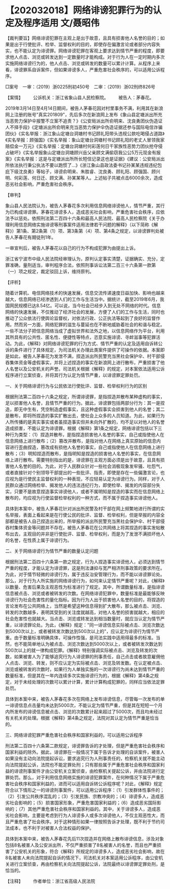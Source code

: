# 【202032018】网络诽谤犯罪行为的认定及程序适用 文/聂昭伟

【裁判要旨】网络诽谤犯罪在主观上是出于故意，且具有损害他人名誉的目的；如果是出于行使批评、检举、监督权利的目的，即使存在偏激言论或者部分内容失实，也不能认定为诽谤罪。网络诽谤犯罪在客观上要求达到情节严重的程度，即要求他人点击、浏览或转发达到一定数量时才能构成。对于行为人在一定时期内多次实施网络诽谤行为的，他人点击、浏览或转发的数量可以累计计算。从程序上来看，诽谤罪系自诉案件，但如果诽谤多人，严重危害社会秩序的，可以适用公诉程序。

□案号　一审：（2019）浙0225刑初450号　二审：（2019）浙02刑终826号

【案情】 　　公诉机关：浙江省象山县人民检察院。 　　被告人：茅春花。

2019年3月14日至4月14日期间，被告人茅春花因对村里事务不满，利用其在新浪网上注册的账号"真实201809"，先后多次在新浪网上发布《象山县定塘派出所充当恶势力保护伞报警不立案不追责？》《公安局派出所俞明来、沈良勇团伙伪造证人不择手段》《定塘派出所俞明来充当恶势力保护伞伪造证据还参与国际电信诈骗团伙》《实名举报：浙江象山定塘台洞塘村书记顾礼阳带头违规公款吃喝侵占道路》《实名举报：顾强国》《实名举报：象山定塘台洞塘村书记顾礼阳的老丈人冒领我家赔偿金一万元》《实名举报：定塘台洞塘村何彩莲何日千家族性恶势力团伙抢夺侵占破坏》《实名举报象山定塘台洞塘顾兴岳父亲顾文满偷窃我公公5万元现金有报案》《实名举报：这是与定塘派出所所长短信记录这也是证据》《建议：公安局派出所依法执行秉公执法不要以跑惯了...》《浙江象山县政法委书记孙某某违规违纪包庇下级沈良勇》等帖子，诽谤俞明来、朱胜睿、沈良勇、顾礼阳、顾强国、顾兴明、何彩莲、何日迁、顾文满、孙某某等人。上述帖子共被点击6000余次，造成恶劣社会影响，严重危害社会秩序。

【审判】

象山县人民法院认为，被告人茅春花多次利用信息网络诽谤他人，情节严重，其行为已构成诽谤罪。茅春花诽谤多人，造成恶劣社会影响，严重危害社会秩序，应依法予以惩处。依照刑法第二百四十六条和最高人民法院、最高人民检察院《关于办理利用信息网络实施诽谤等刑事案件适用法律若干问题的解释》（以下简称《解释》）第1条、第2条第（1）项、第3条第（4）项、第4条之规定，以诽谤罪判处被告人茅春花有期徒刑1年。

一审宣判后，被告人茅春花以自己的行为不构成犯罪为由提出上诉。

浙江省宁波市中级人民法院经审理认为，原判认定事实清楚，证据确实、充分，定罪准确，量刑适当，审判程序合法，依照刑事诉讼法第二百三十六条第一款第（一）项之规定，裁定驳回上诉，维持原判。

【评析】

随着计算机、电信网络技术的快速发展，信息交流传递速度日益加快、影响也越来越大，信息网络已经渗透到人们的工作与生活当中。据统计，截至2019年6月，我国网民规模已达8.54亿。可以说，当今社会已经步入到无处不网络的时代。信息网络的快速发展，不仅推动了经济社会的发展，方便了人们的工作与生活，同时也推动了公众依法行使舆论监督权，对依法行政、公正执法等起到了良好的监督作用。然而另一方面，网络犯罪的滋生与蔓延也在不断地威胁着社会的和谐与稳定。一些不法分子把信息网络当成了虚拟世界和法外之地，以信息网络作为平台，利用其所具有的公共性、匿名性、便捷性等特点，恣意实施诽谤、寻衅滋事等犯罪活动。为此，《解释》对网络诽谤犯罪的行为方式、情节严重的认定及适用自诉转公诉的条件进行了具体规定，为司法机关办理此类案件提供了可操作的依据。本案即是如此，被告人茅春花为发泄不满，捏造派出所民警充当黑社会保护伞、村干部侵吞集体资金等虚假事实，并将上述捏造的事实在新浪网上进行散布，严重损害了他人名誉以及公安机关的声誉。司法机关根据《解释》的规定，对本案依法适用公诉程序进行立案侦查，并将其行为认定为情节严重，以诽谤罪定罪处罚。

一、关于网络诽谤行为与公民依法行使批评、监督、检举权利行为的区别

根据刑法第二百四十六条之规定，所谓诽谤罪，是指捏造并散布某种虚构的事实，足以损害他人名誉，且情节严重的行为。据此，诽谤罪包括两部分行为：其一是捏造，即无中生有，凭空制造虚假事实，且这种虚假事实会损害到他人的名誉；其二是散布，即将所捏造的事实扩散出去，使社会上众多的人员知道。为此，如果行为人所传播的是真实事实或者虽捏造事实但并未向外扩散的，均不足以对他人的名誉造成损害，不能认定为诽谤罪。根据《解释》第1条之规定，网络诽谤包括以下三种行为类型：（1）捏造并散布，是指捏造损害他人名誉的事实，自己或指使他人在信息网络上进行散布；（2）篡改并散布，是指对他人在网络上真实原始的信息内容进行歪曲捏造，篡改成有损他人名誉的事实，自己或指使他人在信息网络上进行散布；（3）明知捏造而散布，是指明知是捏造的损害他人名誉的事实，在信息网络上进行散布。需要特别指出的是，诽谤罪在主观方面必须是出于故意，且具有损害他人名誉的目的。为此，对于人民群众针对一些社会消极现象发牢骚、吐怨气，或者直接针对个别领导干部提出的一些批评、指责，即使是存在一些偏激言论，也应视为是行使民主监督权利的一种表现，不应轻易认定为诽谤行为。同样，对于人民群众通过网络检举、揭发他人的违法违纪行为，即使检举、揭发的内容部分失实，只要不是故意捏造事实诽谤他人，或者不属明知是捏造的事实而在信息网络上散布的，均应视为行使监督检举权利的一种方式，而不属于捏造事实诽谤他人。

具体到本案中，被告人茅春花针对派出所民警及村干部在网上频繁地进行所谓的实名举报，表面上看起来是在行使公民的批评、监督、检举权利，但是举报的内容全部都是被告人自己捏造出来的，所举报的派出所民警充当黑社会保护伞、村干部侵吞村集体资金等问题并不存在。被告人茅春花在公共网络上将其捏造的事实发帖散布出去，主观目的并非是行使批评、监督、检举权利，而是为了发泄不满损坏他人的名誉，在性质上属于诽谤行为。

二、关于网络诽谤行为情节严重的数量认定问题

根据刑法第二百四十六条第一款之规定，行为人捏造事实诽谤他人，必须达到情节严重的程度，才能认定为诽谤罪，这是刑法谦抑与宽严相济刑事政策的要求所在。为此，对于情节轻微的诽谤行为，属于违反治安管理行为，而不能以诽谤罪论处。那么，对于行为人所实施的网络诽谤行为，如何来认定情节严重呢？对此，《解释》以数量、危害后果及主观恶性为标准进行了规定。其中，所谓数量标准，是指诽谤信息被点击、浏览或者被转发的次数。在网络诽谤犯罪中，数量标准是最能够反映诽谤行为社会危害性的量化指标。因为行为人出于损害他人名誉的目的，将捏造的言论发布在公共网络上，当然是希望这种信息得到扩大散布，那么被点击、浏览、转发的次数越多，表明其受到的关注度就越高，对他人名誉的损害就越大，相应的社会危害性也就越大。当点击、浏览或转发达到相当数量时，就应当认定为情节严重，以诽谤罪论处。为此，《解释》规定："同一诽谤信息实际被点击、浏览次数达到5000次以上，或者被转发次数达到500次以上的"，应认定为诽谤行为情节严重。由于数量标准明确具体，可操作性强，是司法实践中适用得最多的标准。当然，也不能简单地认为被点击、浏览次数达到5000次以上，或者被转发次数达到500次以上的就一律构成犯罪。《解释》特别强调实际被点击、浏览及转发的次数，如果被害人为了能够追究行为人诽谤罪的刑事责任，自己点击或者故意雇佣他人点击、浏览、转发，则不应认定为实际被点击、浏览及转发数。在认定被点击、浏览或被转发的次数时，如果行为人单独实施的一次诽谤行为尚未达到情节严重的数量标准，但是其在一年内连续多次实施诽谤行为的，根据《解释》第4条之规定，对于未经处理的次数可以累计计算，累计计算构成犯罪的，同样应当依法定罪处罚。

具体到本案中来，被告人茅春花多次在网络上发布诽谤信息，尽管每一次发布的单一诽谤信息点击量均未达到5000次，不能认定为情节严重，但是其在短短一个月内所发布的诽谤信息被点击、浏览的次数累计起来超过了5000次，而且均未经过有关机关的处理。根据《解释》第4条之规定，法院对其认定为情节严重是恰当的。

三、网络诽谤犯罪严重危害社会秩序和国家利益的，可以适用公诉程序

刑法第二百四十六条第二款规定，诽谤罪告诉的才处理，但是严重危害社会秩序和国家利益的除外。据此，诽谤罪在一般情况下属于告诉才处理的自诉案件，被害人如果没有主动向法院提起诉讼，要求追究行为人刑事责任的，检察机关就不能主动向法院提起公诉，法院也不能定罪处刑；只有那些属于严重危害社会秩序和国家利益的诽谤刑事案件才由公安机关立案侦查，由检察机关提起公诉，并由法院进行定罪处罚。那么，对于利用信息网络实施的诽谤犯罪案件，在何种情况下属于严重危害社会秩序和国家利益的，进而可以适用自诉转公诉程序呢？对此，《解释》规定符合以下情形之一的诽谤刑事案件，可以适用公诉程序：（1）引发群体性事件的；（2）引发公共秩序混乱的；（3）引发民族、宗教冲突的；（4）诽谤多人，造成恶劣社会影响的；（5）损害国家形象，严重危害国家利益的；（6）造成恶劣国际影响的；（7）其他严重危害社会秩序和国家利益的。其中，关于诽谤多人，造成恶劣社会影响，主要是考虑到行为人诽谤多人或多次诽谤他人，不仅主观恶性大，而且严重危害了社会秩序。对于这种情形如果一律按照告诉才处理，既不利于节约司法成本，也不利于对被害人合法权益的保护。

具体到本案中来，被告人茅春花先后11次捏造并在网络上散布诽谤信息，涉及对象包括8名被害人及公安派出所，不仅严重损害了8名被害人的名誉，而且也严重损害了公安机关的形象，符合《解释》所规定的诽谤多人，造成恶劣社会影响，故在8名被害人未向法院提起自诉的情况下，司法机关对本案适用公诉程序，由公安机关进行立案侦查，再由检察机关向法院提起公诉，法院最终以诽谤罪定罪处刑，是恰当的。

【注释】 　　作者单位：浙江省高级人民法院